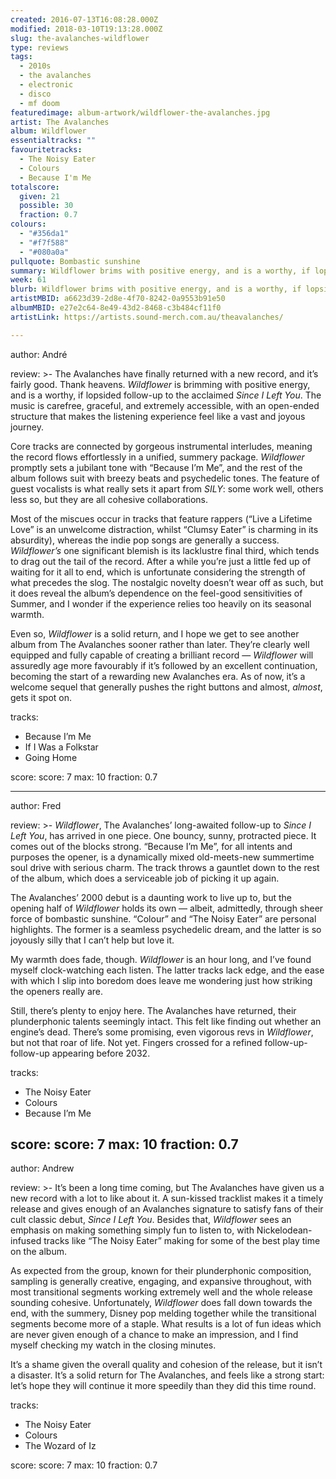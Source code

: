 ```yaml
---
created: 2016-07-13T16:08:28.000Z
modified: 2018-03-10T19:13:28.000Z
slug: the-avalanches-wildflower
type: reviews
tags:
  - 2010s
  - the avalanches
  - electronic
  - disco
  - mf doom
featuredimage: album-artwork/wildflower-the-avalanches.jpg
artist: The Avalanches
album: Wildflower
essentialtracks: ""
favouritetracks:
  - The Noisy Eater
  - Colours
  - Because I'm Me
totalscore:
  given: 21
  possible: 30
  fraction: 0.7
colours:
  - "#356da1"
  - "#f7f588"
  - "#080a0a"
pullquote: Bombastic sunshine
summary: Wildflower brims with positive energy, and is a worthy, if lopsided follow-up to the acclaimed Since I Left You. The music is carefree, graceful, and extremely accessible, with an open-ended structure that makes the listening experience feel like a vast and joyous journey.
week: 61
blurb: Wildflower brims with positive energy, and is a worthy, if lopsided follow-up to Since I Left You. The music is carefree, graceful, and extremely accessible.
artistMBID: a6623d39-2d8e-4f70-8242-0a9553b91e50
albumMBID: e27e2c64-8e49-43d2-8468-c3b484cf11f0
artistLink: https://artists.sound-merch.com.au/theavalanches/

---
```


author: André

review: >-
  The Avalanches have finally returned with a new record, and it’s fairly good. Thank heavens. *Wildflower* is brimming with positive energy, and is a worthy, if lopsided follow-up to the acclaimed *Since I Left You*. The music is carefree, graceful, and extremely accessible, with an open-ended structure that makes the listening experience feel like a vast and joyous journey.
  
  Core tracks are connected by gorgeous instrumental interludes, meaning the record flows effortlessly in a unified, summery package. *Wildflower* promptly sets a jubilant tone with “Because I’m Me”, and the rest of the album follows suit with breezy beats and psychedelic tones. The feature of guest vocalists is what really sets it apart from *SILY*: some work well, others less so, but they are all cohesive collaborations. 
  
  Most of the miscues occur in tracks that feature rappers (“Live a Lifetime Love” is an unwelcome distraction, whilst “Clumsy Eater” is charming in its absurdity), whereas the indie pop songs are generally a success. *Wildflower’s* one significant blemish is its lacklustre final third, which tends to drag out the tail of the record. After a while you’re just a little fed up of waiting for it all to end, which is unfortunate considering the strength of what precedes the slog. The nostalgic novelty doesn’t wear off as such, but it does reveal the album’s dependence on the feel-good sensitivities of Summer, and I wonder if the experience relies too heavily on its seasonal warmth.
  
  Even so, *Wildflower* is a solid return, and I hope we get to see another album from The Avalanches sooner rather than later. They’re clearly well equipped and fully capable of creating a brilliant record — *Wildflower* will assuredly age more favourably if it’s followed by an excellent continuation, becoming the start of a rewarding new Avalanches era. As of now, it’s a welcome sequel that generally pushes the right buttons and almost, *almost*, gets it spot on.

tracks:
  - Because I’m Me
  - ­If I Was a Folkstar
  - ­Going Home

score:
  score: 7
  max: 10
  fraction: 0.7

---
author: Fred

review: >-
  *Wildflower*, The Avalanches’ long-awaited follow-up to *Since I Left You*, has arrived in one piece. One bouncy, sunny, protracted piece. It comes out of the blocks strong. “Because I’m Me”, for all intents and purposes the opener, is a dynamically mixed old-meets-new summertime soul drive with serious charm. The track throws a gauntlet down to the rest of the album, which does a serviceable job of picking it up again. 
  
  The Avalanches’ 2000 debut is a daunting work to live up to, but the opening half of *Wildflower* holds its own — albeit, admittedly, through sheer force of bombastic sunshine. “Colour” and “The Noisy Eater” are personal highlights. The former is a seamless psychedelic dream, and the latter is so joyously silly that I can’t help but love it. 
  
  My warmth does fade, though. *Wildflower* is an hour long, and I’ve found myself clock-watching each listen. The latter tracks lack edge, and the ease with which I slip into boredom does leave me wondering just how striking the openers really are. 
  
  Still, there’s plenty to enjoy here. The Avalanches have returned, their plunderphonic talents seemingly intact. This felt like finding out whether an engine’s dead. There’s some promising, even vigorous revs in *Wildflower*, but not that roar of life. Not yet. Fingers crossed for a refined follow-up-follow-up appearing before 2032.

tracks:
  - The Noisy Eater
  - ­Colours
  - ­Because I’m Me

score:
  score: 7
  max: 10
  fraction: 0.7
---
author: Andrew

review: >-
  It’s been a long time coming, but The Avalanches have given us a new record with a lot to like about it. A sun-kissed tracklist makes it a timely release and gives enough of an Avalanches signature to satisfy fans of their cult classic debut, *Since I Left You*. Besides that, *Wildflower* sees an emphasis on making something simply fun to listen to, with Nickelodean-infused tracks like “The Noisy Eater” making for some of the best play time on the album. 
  
  As expected from the group, known for their plunderphonic composition, sampling is generally creative, engaging, and expansive throughout, with most transitional segments working extremely well and the whole release sounding cohesive. Unfortunately, *Wildflower* does fall down towards the end, with the summery, Disney pop melding together while the transitional segments become more of a staple. What results is a lot of fun ideas which are never given enough of a chance to make an impression, and I find myself checking my watch in the closing minutes. 
  
  It’s a shame given the overall quality and cohesion of the release, but it isn’t a disaster. It’s a solid return for The Avalanches, and feels like a strong start: let’s hope they will continue it more speedily than they did this time round.

tracks:
  - The Noisy Eater
  - ­Colours
  - ­The Wozard of Iz

score:
  score: 7
  max: 10
  fraction: 0.7

